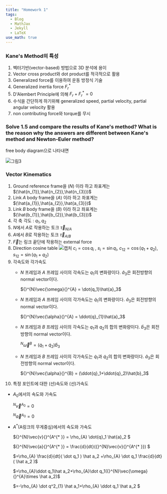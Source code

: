 ```yaml
---
title: "Homework 1"
tags:
  - Blog
  - MathJax
  - Jekyll
  - LaTeX
use_math: true
---
```

### Kane's Method의 특성
1. 벡터기반(vector-based) 방법으로 3D 분석에 용이
2. Vector cross product와 dot product를 적극적으로 활용
3. Generalized force를 이용하여 운동 방정식 기술
4. Generalized inertia force ${F}^{*}_{r}$
5. D'Alembert Principle에 의해 $F_r + F^*_r = 0$
6. 수식을 간단하게 하기위해 generalized speed, partial velocity, partial angular velocity 활용
7. non contributing force와 torque를 무시

### Solve 1.5 and compare the results of Kane's method? What is the reason why the answers are different between Kane's method and Newton-Euler method?

free body diagram으로 나타내면

![그림3](https://user-images.githubusercontent.com/53217819/95018597-c0d7d580-069b-11eb-83c4-731701cc5739.png)

### Vector Kinematics
1. Ground reference frame을 $(N)$ 이라 하고 좌표계는 $(\hat{n_{1}},\hat{n_{2}},\hat{n_{3}})$
2. Link $A$ body frame을 $(A)$ 이라 하고 좌표계는 $(\hat{a_{1}},\hat{a_{2}},\hat{a_{3}})$
3. Link $B$ body frame을 $(B)$ 이라 하고 좌표계는 $(\hat{b_{1}},\hat{b_{2}},\hat{b_{3}})$
4. 각 축 각도 : $q_{1}, q_{2}$
5. $N$에서 $A$로 작용하는 토크 $\vec{\tau}_{N/A}$
6. $A$에서 $B$로 작용하는 토크 $\vec{\tau}_{A/B}$
7. $\vec{F}$는 링크 끝단에 작용하는 external force
8. Direction cosine table
![캡처](https://user-images.githubusercontent.com/53217819/95019024-11e8c900-069e-11eb-9a8e-3efd3c4e773e.PNG)
$c_i = \cos{q_i}$ , $s_i = \sin{q_i}$, $c_{12} = \cos{(q_1+q_2)}$, $s_{12} = \sin{(q_1+q_2)}$
9. 각속도와 각가속도
   * $N$ 프레임과 $A$ 프레임 사이의 각속도는 $q_{1}$의 변화량이다. $\hat{a}_3$은 회전방향의 normal vector이다.
   
       ${}^{N}\vec{\omega}{}^{A} = \dot{q_1}\hat{a}_3$
       
   * $N$ 프레임과 $A$ 프레임 사이의 각가속도는 $\dot{q}_{1}$의 변화량이다. $\hat{a}_3$은 회전방향의 normal vector이다.
   
       ${}^{N}\vec{\alpha}{}^{A} = \ddot{q}_{1}\hat{a}_3$
       
   * $N$ 프레임과 $B$ 프레임 사이의 각속도는 $q_1$과 $q_2$의 합의 변화량이다. $\hat{b}_3$은 회전방향의 normal vector이다.
   
       ${}^{N}\vec{\omega}{}^{B} = (\dot{q}_{1}+\dot{q}_2)\hat{b}_3$
       
   * $N$ 프레임과 $B$ 프레임 사이의 각가속도는 $\dot{q}_1$과 $\dot{q}_2$의 합의 변화량이다. $\hat{a}_3$은 회전방향의 normal vector이다.
   
       ${}^{N}\vec{\alpha}{}^{B} = (\ddot{q}_1+\ddot{q}_2)\hat{b}_3$
10. 특정 포인트에 대한 (선)속도와 (선)가속도
   * $A_0$에서의 속도와 가속도
   
       ${}^{N}\vec{v}{}^{A_0} = 0$
       
       ${}^{N}\vec{a}{}^{A_0} = 0$
       
   * $A^{*}$(A링크의 무게중심)에서의 속도와 가속도
   
       ${}^{N}\vec{v}{}^{A^{* }} = \rho_{A} \dot{q}_1 \hat{a}_2 $
       
       ${}^{N}\vec{a}{}^{A^{* }} = \frac{d}{dt}({}^{N}\vec{v}{}^{A^{* }}) $
       
       $=\rho_{A} \frac{d}{dt}( \dot q_1 ) \hat a_2 +\rho_{A} \dot q_1 \frac{d}{dt}( \hat a_2 )$
       
       $=\rho_{A}\ddot q_1\hat a_2+\rho_{A}\dot q_1({}^{N}\vec{\omega}{}^{A}\times \hat a_2)$
       
       $=-\rho_{A} \dot q^2_{1} \hat a_1+\rho_{A} \ddot q_1 \hat a_2 $
       
       
       
